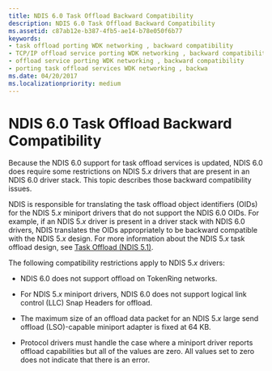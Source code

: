 ```yaml
---
title: NDIS 6.0 Task Offload Backward Compatibility
description: NDIS 6.0 Task Offload Backward Compatibility
ms.assetid: c87ab12e-b387-4fb5-ae14-b78e050f6b77
keywords:
- task offload porting WDK networking , backward compatibility
- TCP/IP offload service porting WDK networking , backward compatibility
- offload service porting WDK networking , backward compatibility
- porting task offload services WDK networking , backwa
ms.date: 04/20/2017
ms.localizationpriority: medium
---
```


# NDIS 6.0 Task Offload Backward Compatibility





Because the NDIS 6.0 support for task offload services is updated, NDIS 6.0 does require some restrictions on NDIS 5.*x* drivers that are present in an NDIS 6.0 driver stack. This topic describes those backward compatibility issues.

NDIS is responsible for translating the task offload object identifiers (OIDs) for the NDIS 5.*x* miniport drivers that do not support the NDIS 6.0 OIDs. For example, if an NDIS 5.*x* driver is present in a driver stack with NDIS 6.0 drivers, NDIS translates the OIDs appropriately to be backward compatible with the NDIS 5.*x* design. For more information about the NDIS 5.*x* task offload design, see [Task Offload (NDIS 5.1)](https://msdn.microsoft.com/library/windows/hardware/ff564239).

The following compatibility restrictions apply to NDIS 5.*x* drivers:

-   NDIS 6.0 does not support offload on TokenRing networks.

-   For NDIS 5.*x* miniport drivers, NDIS 6.0 does not support logical link control (LLC) Snap Headers for offload.

-   The maximum size of an offload data packet for an NDIS 5.*x* large send offload (LSO)-capable miniport adapter is fixed at 64 KB.

-   Protocol drivers must handle the case where a miniport driver reports offload capabilities but all of the values are zero. All values set to zero does not indicate that there is an error.

 

 





